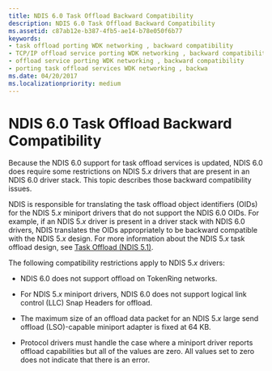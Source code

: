 ```yaml
---
title: NDIS 6.0 Task Offload Backward Compatibility
description: NDIS 6.0 Task Offload Backward Compatibility
ms.assetid: c87ab12e-b387-4fb5-ae14-b78e050f6b77
keywords:
- task offload porting WDK networking , backward compatibility
- TCP/IP offload service porting WDK networking , backward compatibility
- offload service porting WDK networking , backward compatibility
- porting task offload services WDK networking , backwa
ms.date: 04/20/2017
ms.localizationpriority: medium
---
```


# NDIS 6.0 Task Offload Backward Compatibility





Because the NDIS 6.0 support for task offload services is updated, NDIS 6.0 does require some restrictions on NDIS 5.*x* drivers that are present in an NDIS 6.0 driver stack. This topic describes those backward compatibility issues.

NDIS is responsible for translating the task offload object identifiers (OIDs) for the NDIS 5.*x* miniport drivers that do not support the NDIS 6.0 OIDs. For example, if an NDIS 5.*x* driver is present in a driver stack with NDIS 6.0 drivers, NDIS translates the OIDs appropriately to be backward compatible with the NDIS 5.*x* design. For more information about the NDIS 5.*x* task offload design, see [Task Offload (NDIS 5.1)](https://msdn.microsoft.com/library/windows/hardware/ff564239).

The following compatibility restrictions apply to NDIS 5.*x* drivers:

-   NDIS 6.0 does not support offload on TokenRing networks.

-   For NDIS 5.*x* miniport drivers, NDIS 6.0 does not support logical link control (LLC) Snap Headers for offload.

-   The maximum size of an offload data packet for an NDIS 5.*x* large send offload (LSO)-capable miniport adapter is fixed at 64 KB.

-   Protocol drivers must handle the case where a miniport driver reports offload capabilities but all of the values are zero. All values set to zero does not indicate that there is an error.

 

 





